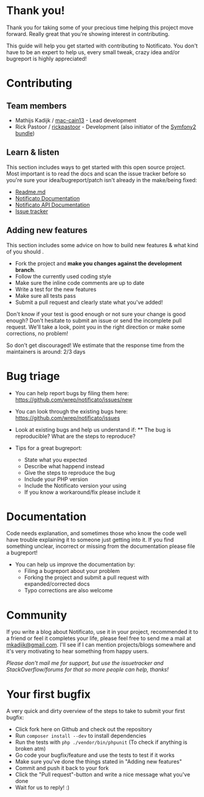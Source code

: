 # Thank you!

Thank you for taking some of your precious time helping this project move forward. Really great that you're showing interest in contributing.

This guide will help you get started with contributing to Notificato. You don't have to be an expert to help us, every small tweak, crazy idea and/or bugreport is highly appreciated!

# Contributing

## Team members

* Mathijs Kadijk / [mac-cain13](https://github.com/mac-cain13) - Lead development
* Rick Pastoor / [rickpastoor](https://github.com/rickpastoor) - Development (also initiator of the [Symfony2 bundle](https://github.com/wrep/notificato-symfony))

## Learn & listen

This section includes ways to get started with this open source project. Most important is to read the docs and scan the issue tracker before so you're sure your idea/bugreport/patch isn't already in the make/being fixed:

* [Readme.md](Readme.md)
* [Notificato Documentation](doc/Readme.md)
* [Notificato API Documentation](http://wrep.github.com/notificato/master/)
* [Issue tracker](https://github.com/wrep/notificato/issues)

## Adding new features

This section includes some advice on how to build new features & what kind of you should .

* Fork the project and **make you changes against the development branch**.
* Follow the currently used coding style
* Make sure the inline code comments are up to date
* Write a test for the new features
* Make sure all tests pass
* Submit a pull request and clearly state what you've added!

Don't know if your test is good enough or not sure your change is good enough? Don't hesitate to submit an issue or send the incomplete pull request. We'll take a look, point you in the right direction or make some corrections, no problem!

So don’t get discouraged! We estimate that the response time from the maintainers is around: 2/3 days

# Bug triage

* You can help report bugs by filing them here: https://github.com/wrep/notificato/issues/new
* You can look through the existing bugs here: https://github.com/wrep/notificato/issues

* Look at existing bugs and help us understand if:
** The bug is reproducible? What are the steps to reproduce?

* Tips for a great bugreport:
    * State what you expected
    * Describe what happend instead
    * Give the steps to reproduce the bug
    * Include your PHP version
    * Include the Notificato version your using
    * If you know a workaround/fix please include it

# Documentation

Code needs explanation, and sometimes those who know the code well have trouble explaining it to someone just getting into it. If you find something unclear, incorrect or missing from the documentation please file a bugreport!

* You can help us improve the documentation by:
    * Filing a bugreport about your problem
    * Forking the project and submit a pull request with expanded/corrected docs
    * Typo corrections are also welcome

# Community
If you write a blog about Notificato, use it in your project, recommended it to a friend or feel it completes your life, please feel free to send me a mail at mkadijk@gmail.com. I'll see if I can mention projects/blogs somewhere and it's very motivating to hear something from happy users.

*Please don't mail me for support, but use the issuetracker and StackOverflow/forums for that so more people can help, thanks!*

# Your first bugfix
A very quick and dirty overview of the steps to take to submit your first bugfix:

* Click fork here on Github and check out the repository
* Run `composer install --dev` to install dependencies
* Run the tests with `php ./vendor/bin/phpunit` (To check if anything is broken atm)
* Go code your bugfix/feature and use the tests to test if it works
* Make sure you've done the things stated in "Adding new features"
* Commit and push it back to your fork
* Click the "Pull request"-button and write a nice message what you've done
* Wait for us to reply! :)